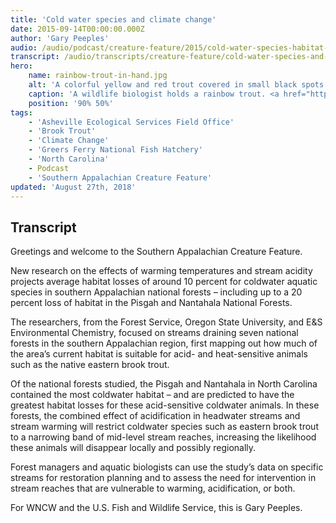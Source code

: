 ```yaml
---
title: 'Cold water species and climate change'
date: 2015-09-14T00:00:00.000Z
author: 'Gary Peeples'
audio: /audio/podcast/creature-feature/2015/cold-water-species-habitat-loss.mp3
transcript: /audio/transcripts/creature-feature/cold-water-species-and-climate-change.pdf
hero:
    name: rainbow-trout-in-hand.jpg
    alt: 'A colorful yellow and red trout covered in small black spots.'
    caption: 'A wildlife biologist holds a rainbow trout. <a href="http://digitalmedia.fws.gov/cdm/singleitem/collection/natdiglib/id/4507/rec/1">Photo</a> by Mark Lisac, USFWS.'
    position: '90% 50%'
tags:
    - 'Asheville Ecological Services Field Office'
    - 'Brook Trout'
    - 'Climate Change'
    - 'Greers Ferry National Fish Hatchery'
    - 'North Carolina'
    - Podcast
    - 'Southern Appalachian Creature Feature'
updated: 'August 27th, 2018'
---
```


## Transcript

Greetings and welcome to the Southern Appalachian Creature Feature.

New research on the effects of warming temperatures and stream acidity projects average habitat losses of around 10 percent for coldwater aquatic species in southern Appalachian national forests – including up to a 20 percent loss of habitat in the Pisgah and Nantahala National Forests.

The researchers, from the Forest Service, Oregon State University, and E&S Environmental Chemistry, focused on streams draining seven national forests in the southern Appalachian region, first mapping out how much of the area’s current habitat is suitable for acid- and heat-sensitive animals such as the native eastern brook trout.

Of the national forests studied, the Pisgah and Nantahala in North Carolina contained the most coldwater habitat – and are predicted to have the greatest habitat losses for these acid-sensitive coldwater animals. In these forests, the combined effect of acidification in headwater streams and stream warming will restrict coldwater species such as eastern brook trout to a narrowing band of mid-level stream reaches, increasing the likelihood these animals will disappear locally and possibly regionally.

Forest managers and aquatic biologists can use the study’s data on specific streams for restoration planning and to assess the need for intervention in stream reaches that are vulnerable to warming, acidification, or both.

For WNCW and the U.S. Fish and Wildlife Service, this is Gary Peeples.